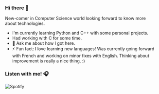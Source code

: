 ### Hi there 👋
New-comer in Computer Science world looking forward to know more about technologies.
- I'm currently learning Python and C++ with some personal projects.
- Had working with C for some time.
- 👀 Ask me about how I got here. 
- ⚡ Fun fact: I love learning new languages! Was currently going forward with French and working on minor fixes with English. Thinking about improvement is really a nice thing. :)


### Listen with me! 🎧
![Spotify](https://novatorem-eosin-delta.vercel.app/api/spotify)

<!--
**natan-dot-com/natan-dot-com** is a ✨ _special_ ✨ repository because its `README.md` (this file) appears on your GitHub profile.

Here are some ideas to get you started:

- 🔭 I’m currently working on ...
- 🌱 I’m currently learning ...
- 👯 I’m looking to collaborate on ...
- 🤔 I’m looking for help with ...
- 💬 Ask me about ...
- 📫 How to reach me: ...
- 😄 Pronouns: ...
- ⚡ Fun fact: ...
-->
